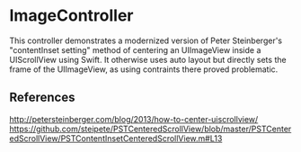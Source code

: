 # ImageController

This controller demonstrates a modernized version of Peter Steinberger's "contentInset setting" method of centering an UIImageView inside a UIScrollView using Swift. It otherwise uses auto layout but directly sets the frame of the UIImageView, as using contraints there proved problematic.

## References
http://petersteinberger.com/blog/2013/how-to-center-uiscrollview/
https://github.com/steipete/PSTCenteredScrollView/blob/master/PSTCenteredScrollView/PSTContentInsetCenteredScrollView.m#L13

